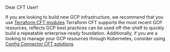 Dear CFT User!

If you are looking to build new GCP infrastructure, we recommend that you use [Terraform CFT modules](https://g.co/dev/terraformfoundation)
Terraform CFT supports the most recent GCP resources, reflects GCP best practices can be used off-the-shelf to quickly build a repeatable enterprise-ready foundation.
Additionally, if you are a looking to manage your GCP resources through Kubernetes, consider using [Config Connector CFT solutions](https://github.com/GoogleCloudPlatform/cloud-foundation-toolkit/tree/master/config-connector/solutions).
